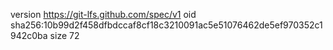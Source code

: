 version https://git-lfs.github.com/spec/v1
oid sha256:10b99d2f458dfbdccaf8cf18c3210091ac5e51076462de5ef970352c1942c0ba
size 72
